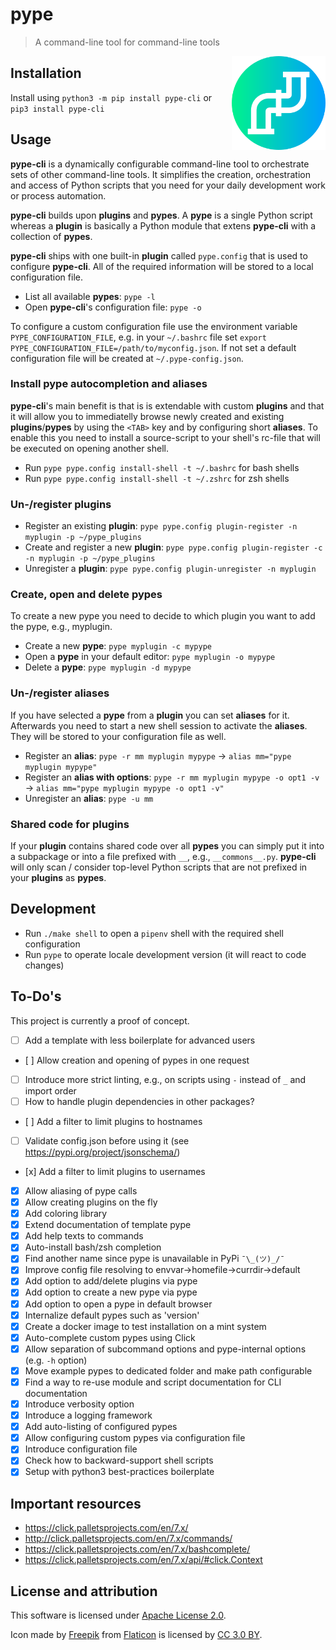 # pype
> A command-line tool for command-line tools
<img align="right" src="res/icon.png" alt="alt text" width="150" height="150">

## Installation

Install using `python3 -m pip install pype-cli` or `pip3 install pype-cli`

## Usage

__pype-cli__ is a dynamically configurable command-line tool to orchestrate sets of other command-line tools. It simplifies the creation, orchestration and access of Python scripts that you need for your daily development work or process automation.

__pype-cli__ builds upon __plugins__ and __pypes__. A __pype__ is a single Python script whereas a __plugin__ is basically a Python module that extens __pype-cli__ with a collection of __pypes__.

__pype-cli__ ships with one built-in __plugin__ called `pype.config` that is used to configure __pype-cli__. All of the required information will be stored to a local configuration file.

* List all available __pypes__: `pype -l`
* Open __pype-cli__'s configuration file: `pype -o`

To configure a custom configuration file use the environment variable `PYPE_CONFIGURATION_FILE`, e.g. in your `~/.bashrc` file set `export PYPE_CONFIGURATION_FILE=/path/to/myconfig.json`. If not set a default configuration file will be created at `~/.pype-config.json`.

### Install pype autocompletion and aliases

__pype-cli__'s main benefit is that is is extendable with custom __plugins__ and that it will allow you to immediatelly browse newly created and existing __plugins__/__pypes__ by using the `<TAB>` key and by configuring short __aliases__. To enable this you need to install a source-script to your shell's rc-file that will be executed on opening another shell.

* Run `pype pype.config install-shell -t ~/.bashrc` for bash shells
* Run `pype pype.config install-shell -t ~/.zshrc` for zsh shells

### Un-/register plugins

* Register an existing __plugin__: `pype pype.config plugin-register -n myplugin -p ~/pype_plugins`
* Create and register a new __plugin__: `pype pype.config plugin-register -c -n myplugin -p ~/pype_plugins`
* Unregister a __plugin__: `pype pype.config plugin-unregister -n myplugin`

### Create, open and delete pypes

To create a new pype you need to decide to which plugin you want to add the pype, e.g., myplugin.

* Create a new __pype__: `pype myplugin -c mypype`
* Open a __pype__ in your default editor: `pype myplugin -o mypype`
* Delete a __pype__: `pype myplugin -d mypype`

### Un-/register aliases

If you have selected a __pype__ from a __plugin__ you can set __aliases__ for it. Afterwards you need to start a new shell session to activate the __aliases__. They will be stored to your configuration file as well.

* Register an __alias__: `pype -r mm myplugin mypype` → `alias mm="pype myplugin mypype"`
* Register an __alias with options__: `pype -r mm myplugin mypype -o opt1 -v` → `alias mm="pype myplugin mypype -o opt1 -v"`
* Unregister an __alias__: `pype -u mm`

### Shared code for plugins

If your __plugin__ contains shared code over all __pypes__ you can simply put it into a subpackage or into a file prefixed with `__`, e.g., `__commons__.py`. __pype-cli__ will only scan / consider top-level Python scripts that are not prefixed in your __plugins__ as __pypes__.

## Development

* Run `./make shell` to open a `pipenv` shell with the required shell configuration
* Run `pype` to operate locale development version (it will react to code changes)

## To-Do's

This project is currently a proof of concept.

* [ ] Add a template with less boilerplate for advanced users
* [ ] Allow creation and opening of pypes in one request
* [ ] Introduce more strict linting, e.g., on scripts using `-` instead of `_` and import order
* [ ] How to handle plugin dependencies in other packages?
* [ ] Add a filter to limit plugins to hostnames
* [ ] Validate config.json before using it (see <https://pypi.org/project/jsonschema/>)
* [x] Add a filter to limit plugins to usernames
* [x] Allow aliasing of pype calls
* [x] Allow creating plugins on the fly
* [x] Add coloring library
* [x] Extend documentation of template pype
* [x] Add help texts to commands
* [x] Auto-install bash/zsh completion
* [x] Find another name since pype is unavailable in PyPi `¯\_(ツ)_/¯`
* [x] Improve config file resolving to envvar->homefile->currdir->default
* [x] Add option to add/delete plugins via pype
* [x] Add option to create a new pype via pype
* [x] Add option to open a pype in default browser
* [x] Internalize default pypes such as 'version'
* [x] Create a docker image to test installation on a mint system
* [x] Auto-complete custom pypes using Click
* [x] Allow separation of subcommand options and pype-internal options (e.g. `-h` option)
* [x] Move example pypes to dedicated folder and make path configurable
* [x] Find a way to re-use module and script documentation for CLI documentation
* [x] Introduce verbosity option
* [x] Introduce a logging framework
* [x] Add auto-listing of configured pypes
* [x] Allow configuring custom pypes via configuration file
* [x] Introduce configuration file
* [x] Check how to backward-support shell scripts
* [x] Setup with python3 best-practices boilerplate

## Important resources

* <https://click.palletsprojects.com/en/7.x/>
* <http://click.palletsprojects.com/en/7.x/commands/>
* <https://click.palletsprojects.com/en/7.x/bashcomplete/>
* <https://click.palletsprojects.com/en/7.x/api/#click.Context>

## License and attribution

This software is licensed under [Apache License 2.0](LICENSE.txt).

Icon made by [Freepik](https://www.freepik.com/) from [Flaticon](https://www.flaticon.com/free-icon/pipeline_1432915) is licensed by [CC 3.0 BY](http://creativecommons.org/licenses/by/3.0/).
